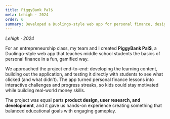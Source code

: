```yaml
---
title: PiggyBank Pal$
meta: Lehigh · 2024
order: 6
summary: Developed a Duolingo-style web app for personal finance, designed specifically for middle school students.
---
```

*Lehigh · 2024*  

For an entrepreneurship class, my team and I created **PiggyBank Pal$**, a Duolingo-style web app that teaches middle school students the basics of personal finance in a fun, gamified way.  

We approached the project end-to-end: developing the learning content, building out the application, and testing it directly with students to see what clicked (and what didn’t). The app turned personal finance lessons into interactive challenges and progress streaks, so kids could stay motivated while building real-world money skills.  

The project was equal parts **product design, user research, and development**, and it gave us hands-on experience creating something that balanced educational goals with engaging gameplay.  